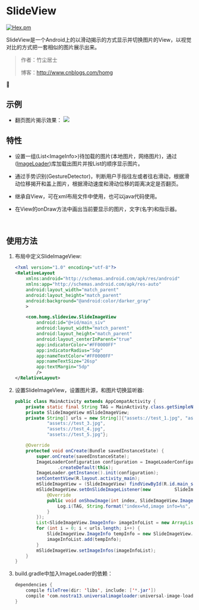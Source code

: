 # SlideView

[![Hex.pm](https://img.shields.io/hexpm/l/plug.svg)](http://www.apache.org/licenses/) 

SlideView是一个Android上的以滑动揭示的方式显示并切换图片的View，以视觉对比的方式把一套相似的图片展示出来。

> 作者：竹尘居士
>
> 博客：http://www.cnblogs.com/homg



## 示例 
- 翻页图片揭示效果：
  ![](https://github.com/homgwu/slideview/blob/master/gif/slide_image_view.gif?raw=true)

## 特性

- 设置一组(List\<ImageInfo>)待加载的图片(本地图片，网络图片)，通过([ImageLoader](https://github.com/nostra13/Android-Universal-Image-Loader))库加载出图片并按List的顺序显示图片。

- 通过手势识别(GestureDetector)，判断用户手指往左或者往右滑动，根据滑动位移揭开和盖上图片，根据滑动速度和滑动位移的距离决定是否翻页。

- 继承自View，可在xml布局文件中使用，也可以java代码使用。

- 在View的onDraw方法中画出当前要显示的图片，文字(名字)和指示器。

  ​

## 使用方法

1. 布局中定义SlideImageView:

   ```xml
   <?xml version="1.0" encoding="utf-8"?>
   <RelativeLayout
       xmlns:android="http://schemas.android.com/apk/res/android"
       xmlns:app="http://schemas.android.com/apk/res-auto"
       android:layout_width="match_parent"
       android:layout_height="match_parent"
       android:background="@android:color/darker_gray"
       >

       <com.homg.slideview.SlideImageView
           android:id="@+id/main_siv"
           android:layout_width="match_parent"
           android:layout_height="match_parent"
           android:layout_centerInParent="true"
           app:indicatorColor="#FF0000FF"
           app:indicatorRadius="5dp"
           app:nameTextColor="#FF0000FF"
           app:nameTextSize="26sp"
           app:textMargin="5dp"
           />
   </RelativeLayout>
   ```

2. 设置SlideImageView，设置图片源，和图片切换监听器:

   ```java
   public class MainActivity extends AppCompatActivity {
       private static final String TAG = MainActivity.class.getSimpleName();
       private SlideImageView mSlideImageView;
       private String[] urls = new String[]{"assets://test_1.jpg", "assets://test_2.jpg",
               "assets://test_3.jpg",
               "assets://test_4.jpg",
               "assets://test_5.jpg"};

       @Override
       protected void onCreate(Bundle savedInstanceState) {
           super.onCreate(savedInstanceState);
           ImageLoaderConfiguration configuration = ImageLoaderConfiguration
                   .createDefault(this);
           ImageLoader.getInstance().init(configuration);
           setContentView(R.layout.activity_main);
           mSlideImageView = (SlideImageView) findViewById(R.id.main_siv);
           mSlideImageView.setOnSlideImageListener(new         SlideImageView.OnSlideImageListener() {
               @Override
               public void onShowImage(int index, SlideImageView.ImageInfo imageInfo) {
                   Log.i(TAG, String.format("index=%d,image info=%s", index, imageInfo));
               }
           });
           List<SlideImageView.ImageInfo> imageInfoList = new ArrayList<>(5);
           for (int i = 0; i < urls.length; i++) {
               SlideImageView.ImageInfo tempInfo = new SlideImageView.ImageInfo(urls[i], "Image-" + i);
               imageInfoList.add(tempInfo);
           }
           mSlideImageView.setImageInfos(imageInfoList);
       }
   }
   ```

3. build.gradle中加入ImageLoader的依赖：

   ```java
   dependencies {
       compile fileTree(dir: 'libs', include: ['*.jar'])
       compile 'com.nostra13.universalimageloader:universal-image-loader:1.9.5'
   }
   ```